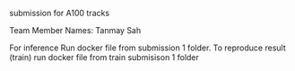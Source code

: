 submission for  A100 tracks 

Team Member Names:
Tanmay Sah


For inference Run   docker file   from submission 1  folder.
To reproduce result (train)   run   docker file  from  train submisison 1  folder

